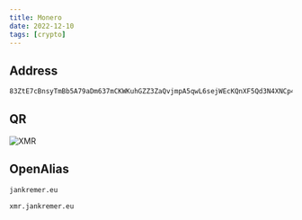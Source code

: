 ```yaml
---
title: Monero
date: 2022-12-10
tags: [crypto]
---
```


## Address

```txt
83ZtE7cBnsyTmBb5A79aDm637mCKWKuhGZZ3ZaQvjmpA5qwL6sejWEcKQnXF5Qd3N4XNCp4fbouTi9kUi8vNgPrfDQaEBMZ
```

## QR

![XMR](/xmr.png)

## OpenAlias

```txt
jankremer.eu
```

```txt
xmr.jankremer.eu
```
